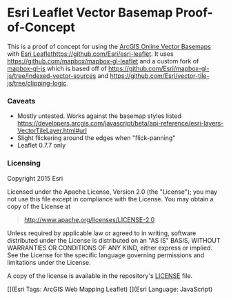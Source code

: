 # Esri Leaflet Vector Basemap Proof-of-Concept

This is a proof of concept for using the [ArcGIS Online Vector Basemaps](http://www.arcgis.com/home/group.html?id=30de8da907d240a0bccd5ad3ff25ef4a&focus=layers) with [Esri Leaflet]()https://github.com/Esri/esri-leaflet. It uses https://github.com/mapbox/mapbox-gl-leaflet and a custom fork of [mapbox-gl-js](https://github.com/patrickarlt/mapbox-gl-js/tree/esri-leaflet-renderer) which is based off of https://github.com/Esri/mapbox-gl-js/tree/indexed-vector-sources and https://github.com/Esri/vector-tile-js/tree/clipping-logic.

### Caveats

* Mostly untested. Works against the basemap styles listed https://developers.arcgis.com/javascript/beta/api-reference/esri-layers-VectorTileLayer.html#url
* Slight flickering around the edges when "flick-panning"
* Leaflet 0.7.7 only

### Licensing
Copyright 2015 Esri

Licensed under the Apache License, Version 2.0 (the "License");
you may not use this file except in compliance with the License.
You may obtain a copy of the License at

> http://www.apache.org/licenses/LICENSE-2.0

Unless required by applicable law or agreed to in writing, software
distributed under the License is distributed on an "AS IS" BASIS,
WITHOUT WARRANTIES OR CONDITIONS OF ANY KIND, either express or implied.
See the License for the specific language governing permissions and
limitations under the License.

A copy of the license is available in the repository's [LICENSE](./LICENSE) file.

[](Esri Tags: ArcGIS Web Mapping Leaflet)
[](Esri Language: JavaScript)